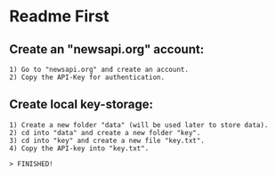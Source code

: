 # Readme First

## Create an "newsapi.org" account:
    1) Go to "newsapi.org" and create an account.
    2) Copy the API-Key for authentication.


## Create local key-storage:
    1) Create a new folder "data" (will be used later to store data).
    2) cd into "data" and create a new folder "key".
    3) cd into "key" and create a new file "key.txt".
    4) Copy the API-key into "key.txt".

    > FINISHED!